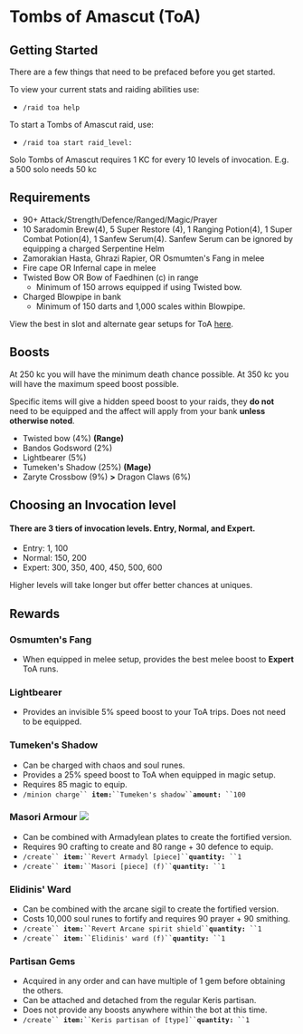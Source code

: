 # Tombs of Amascut (ToA)

## Getting Started

There are a few things that need to be prefaced before you get started.

To view your current stats and raiding abilities use:

* `/raid toa help`

To start a Tombs of Amascut raid, use:

* `/raid toa start raid_level:`&#x20;

Solo Tombs of Amascut requires 1 KC for every 10 levels of invocation. E.g. a 500 solo needs 50 kc

## Requirements

* 90+ Attack/Strength/Defence/Ranged/Magic/Prayer
* 10 Saradomin Brew(4), 5 Super Restore (4), 1 Ranging Potion(4), 1 Super Combat Potion(4), 1 Sanfew Serum(4). Sanfew Serum can be ignored by equipping a charged Serpentine Helm
* Zamorakian Hasta, Ghrazi Rapier, OR Osmumten's Fang in melee
* Fire cape OR Infernal cape in melee
* Twisted Bow OR Bow of Faedhinen (c) in range
  * Minimum of 150 arrows equipped if using Twisted bow.
* Charged Blowpipe in bank
  * Minimum of 150 darts and 1,000 scales within Blowpipe.

View the best in slot and alternate gear setups for ToA [here](toa-gear-setups.md).

## Boosts

At 250 kc you will have the minimum death chance possible. At 350 kc you will have the maximum speed boost possible.&#x20;

Specific items will give a hidden speed boost to your raids, they **do not** need to be equipped and the affect will apply from your bank **unless otherwise noted**.

* Twisted bow (4%) **(Range)**
* Bandos Godsword (2%)
* Lightbearer (5%)
* Tumeken's Shadow (25%) **(Mage)**
* Zaryte Crossbow (9%) **>** Dragon Claws (6%)

## Choosing an Invocation level

#### There are 3 tiers of invocation levels. Entry, Normal, and Expert.

* Entry: 1, 100
* Normal: 150, 200
* Expert: 300, 350, 400, 450, 500, 600

Higher levels will take longer but offer better chances at uniques.&#x20;

## Rewards

### Osmumten's Fang <img src="../../.gitbook/assets/Osmumten&#x27;s_fang.png" alt="" data-size="line">

* When equipped in melee setup, provides the best melee boost to **Expert** ToA runs.

### Lightbearer <img src="../../.gitbook/assets/Lightbearer.png" alt="" data-size="line">

* Provides an invisible 5% speed boost to your ToA trips. Does not need to be equipped.

### Tumeken's Shadow <img src="../../.gitbook/assets/Tumeken&#x27;s_shadow.png" alt="" data-size="line">&#x20;

* Can be charged with chaos and soul runes.
* Provides a 25% speed boost to ToA when equipped in magic setup.
* Requires 85 magic to equip.
* `/minion charge`` `**`item:`**` ``Tumeken's shadow`` `**`amount:`**` ``100`

### Masori Armour <img src="../../.gitbook/assets/Masori_mask_(f).png" alt="" data-size="line"><img src="../../.gitbook/assets/Masori_body_(f).png" alt="" data-size="line">![](../../.gitbook/assets/Masori\_chaps\_\(f\).png)

* Can be combined with Armadylean plates to create the fortified version.
* Requires 90 crafting to create and 80 range + 30 defence to equip.
* `/create`` `**`item:`**` ``Revert Armadyl [piece]`` `**`quantity:`**` ``1`
* `/create`` `**`item:`**` ``Masori [piece] (f)`` `**`quantity:`**` ``1`

### Elidinis' Ward <img src="../../.gitbook/assets/Elidinis&#x27;_ward.png" alt="" data-size="line">

* Can be combined with the arcane sigil to create the fortified version.
* Costs 10,000 soul runes to fortify and requires 90 prayer + 90 smithing.
* `/create`` `**`item:`**` ``Revert Arcane spirit shield`` `**`quantity:`**` ``1`
* `/create`` `**`item:`**` ``Elidinis' ward (f)`` `**`quantity:`**` ``1`

### Partisan Gems <img src="../../.gitbook/assets/Breach_of_the_scarab.png" alt="" data-size="line"><img src="../../.gitbook/assets/Jewel_of_the_sun.png" alt="" data-size="line"><img src="../../.gitbook/assets/Eye_of_the_corruptor.png" alt="" data-size="line">&#x20;

* Acquired in any order and can have multiple of 1 gem before obtaining the others.
* Can be attached and detached from the regular Keris partisan.
* Does not provide any boosts anywhere within the bot at this time.
* `/create`` `**`item:`**` ``Keris partisan of [type]`` `**`quantity:`**` ``1`


